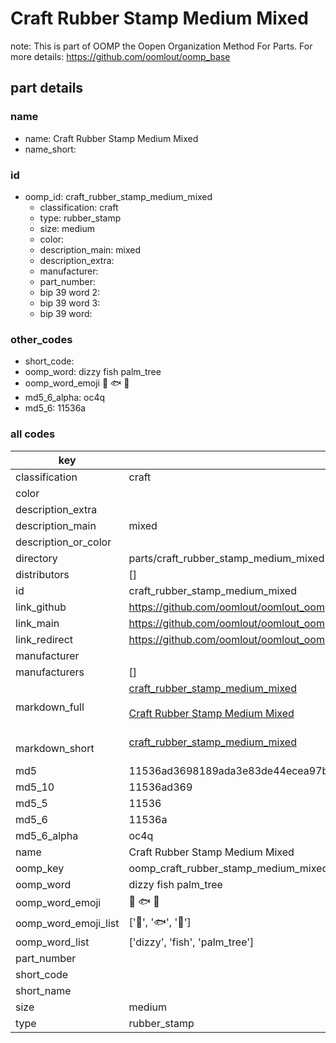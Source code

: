 # Craft Rubber Stamp Medium Mixed  

note: This is part of OOMP the Oopen Organization Method For Parts. For more details: https://github.com/oomlout/oomp_base

##  part details
  







### name
* name: Craft Rubber Stamp Medium Mixed
* name_short: 
### id
* oomp_id: craft_rubber_stamp_medium_mixed
  * classification: craft
  * type: rubber_stamp
  * size: medium
  * color: 
  * description_main: mixed
  * description_extra: 
  * manufacturer: 
  * part_number: 
  * bip 39 word 2: 
  * bip 39 word 3: 
  * bip 39 word: 

### other_codes
* short_code: 
* oomp_word: dizzy fish palm_tree
* oomp_word_emoji :dizzy: :fish: :palm_tree:
* md5_6_alpha: oc4q
* md5_6: 11536a









### all codes 
| key | value |  
| --- | --- |  
| classification | craft |  
| color |  |  
| description_extra |  |  
| description_main | mixed |  
| description_or_color |   |  
| directory | parts/craft_rubber_stamp_medium_mixed |  
| distributors | [] |  
| id | craft_rubber_stamp_medium_mixed |  
| link_github | https://github.com/oomlout/oomlout_oomp_version_1_messy/tree/main/parts/craft_rubber_stamp_medium_mixed |  
| link_main | https://github.com/oomlout/oomlout_oomp_version_1_messy/tree/main/parts/craft_rubber_stamp_medium_mixed |  
| link_redirect | https://github.com/oomlout/oomlout_oomp_version_1_messy/tree/main/parts/craft_rubber_stamp_medium_mixed |  
| manufacturer |  |  
| manufacturers | [] |  
| markdown_full | [craft_rubber_stamp_medium_mixed](none)<br>[](none)<br>[Craft Rubber Stamp Medium Mixed](none)<br><br> |  
| markdown_short | [craft_rubber_stamp_medium_mixed](none)<br><br> |  
| md5 | 11536ad3698189ada3e83de44ecea97b |  
| md5_10 | 11536ad369 |  
| md5_5 | 11536 |  
| md5_6 | 11536a |  
| md5_6_alpha | oc4q |  
| name | Craft Rubber Stamp Medium Mixed |  
| oomp_key | oomp_craft_rubber_stamp_medium_mixed |  
| oomp_word | dizzy fish palm_tree |  
| oomp_word_emoji | :dizzy: :fish: :palm_tree: |  
| oomp_word_emoji_list | [':dizzy:', ':fish:', ':palm_tree:'] |  
| oomp_word_list | ['dizzy', 'fish', 'palm_tree'] |  
| part_number |  |  
| short_code |  |  
| short_name |  |  
| size | medium |  
| type | rubber_stamp |  
